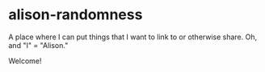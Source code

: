 # alison-randomness

A place where I can put things that I want to link to or otherwise share.  Oh, and "I" = "Alison."

Welcome!
